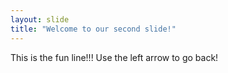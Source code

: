 ```yaml
---
layout: slide
title: "Welcome to our second slide!"
---
```

This is the fun line!!!
Use the left arrow to go back!
